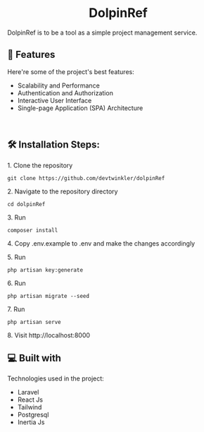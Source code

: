 <h1 align="center" id="title">DolpinRef</h1>

<p id="description">DolpinRef is to be a tool as a simple project management service.</p>

<h2>🧐 Features</h2>

Here're some of the project's best features:

*   Scalability and Performance
*   Authentication and Authorization
*   Interactive User Interface
*   Single-page Application (SPA) Architecture
<br >
<h2>🛠️ Installation Steps:</h2>

<p>1. Clone the repository</p>

```
git clone https://github.com/devtwinkler/dolpinRef
```

<p>2. Navigate to the repository directory</p>

```
cd dolpinRef
```

<p>3. Run</p>

```
composer install
```

<p>4. Copy .env.example to .env and make the changes accordingly</p>

<p>5. Run</p>

```
php artisan key:generate
```

<p>6. Run</p>

```
php artisan migrate --seed
```

<p>7. Run</p>

```
php artisan serve
```

<p>8. Visit http://localhost:8000</p>

  
  
<h2>💻 Built with</h2>

Technologies used in the project:

*   Laravel
*   React Js
*   Tailwind
*   Postgresql
*   Inertia Js
